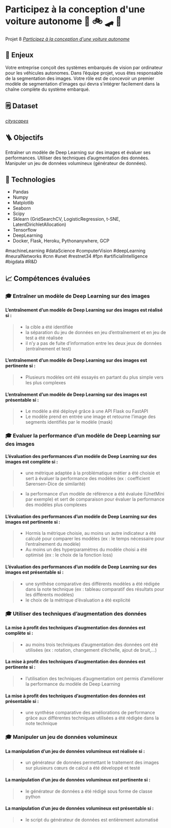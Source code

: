 # Participez à la conception d'une voiture autonome :red_car: :bike: :skateboard: :busstop:

Projet 8 [_Participez à la conception d'une voiture autonome_](https://openclassrooms.com/fr/projects/723/assignment)


## :pushpin: Enjeux
Votre entreprise conçoit des systèmes embarqués de vision par ordinateur pour les véhicules autonomes. Dans l’équipe projet, vous êtes responsable de la segmentation des images.
Votre rôle est de concevoir un premier modèle de segmentation d’images qui devra s’intégrer facilement dans la chaîne complète du système embarqué.

## :spiral_notepad: Dataset
[_cityscapes_](https://www.cityscapes-dataset.com/dataset-overview/)

## :ladder: Objectifs
Entraîner un modèle de Deep Learning sur des images et évaluer ses performances.
Utiliser des techniques d’augmentation des données.
Manipuler un jeu de données volumineux (générateur de données).

## :wrench: Technologies
- Pandas
- Numpy 
- Matplotlib
- Seaborn
- Scipy
- Sklearn (GridSearchCV, LogisticRegression, t-SNE, LatentDirichletAllocation)
- Tensorflow
- DeepLearning
- Docker, Flask, Heroku, Pythonanywhere, GCP

#machineLearning #dataScience #computerVision #deepLearning #neuralNetworks #cnn #unet #restnet34 #fpn #artificialIntelligence #bigdata #R&D

## :chart_with_upwards_trend: Compétences évaluées

###  🎓  Entraîner un modèle de Deep Learning sur des images
#### L’entraînement d’un modèle de Deep Learning sur des images est réalisé si :
>- la cible a été identifiée
>- la séparation du jeu de données en jeu d’entraînement et en jeu de test a été réalisée 
>- il n’y a pas de fuite d’information entre les deux jeux de données (entraînement et test)

#### L’entraînement d’un modèle de Deep Learning sur des images est pertinente si :
>- Plusieurs modèles ont été essayés en partant du plus simple vers les plus complexes

#### L’entraînement d’un modèle de Deep Learning sur des images est présentable si :
>- Le modèle a été déployé grâce à une API Flask ou FastAPI
>- Le modèle prend en entrée une image et retourne l’image des segments identifiés par le modèle (mask)

###  🎓  Evaluer la performance d’un modèle de Deep Learning sur des images 
#### L’évaluation des performances d’un modèle de Deep Learning sur des images est complète si :

>- une métrique adaptée à la problématique métier a été choisie et sert à évaluer la performance des modèles (ex : coefficient Sørensen-Dice de similarité)

>- la performance d’un modèle de référence a été évaluée (UnetMini par exemple) et sert de comparaison pour évaluer la performance des modèles plus complexes 

#### L’évaluation des performances d’un modèle de Deep Learning sur des images est pertinente si :
>- Hormis la métrique choisie, au moins un autre indicateur a été calculé pour comparer les modèles (ex : le temps nécessaire pour l’entraînement du modèle)
>- Au moins un des hyperparamètres du modèle choisi a été optimisé (ex : le choix de la fonction loss)

#### L’évaluation des performances d’un modèle de Deep Learning sur des images est présentable si :
>- une synthèse comparative des différents modèles a été rédigée dans la note technique (ex : tableau comparatif des résultats pour les différents modèles)
>- le choix de la métrique d’évaluation a été explicité 

###  🎓  Utiliser des techniques d’augmentation des données
#### La mise à profit des techniques d’augmentation des données est complète si :

>- au moins trois techniques d’augmentation des données ont été utilisées (ex : rotation, changement d’échelle, ajout de bruit,…)

#### La mise à profit des techniques d’augmentation des données est pertinente si :
>- l’utilisation des techniques d’augmentation ont permis d’améliorer la performance du modèle de Deep Learning

#### La mise à profit des techniques d’augmentation des données est présentable si :
>- une synthèse comparative des améliorations de performance grâce aux différentes techniques utilisées a été rédigée dans la note technique

###  🎓  Manipuler un jeu de données volumineux
#### La manipulation d’un jeu de données volumineux est réalisée si :
>- un générateur de données permettant le traitement des images sur plusieurs cœurs de calcul a été développé et testé

#### La manipulation d’un jeu de données volumineux est pertinente si :
>- le générateur de données a été rédigé sous forme de classe python

#### La manipulation d’un jeu de données volumineux est présentable si :
>- le script du générateur de données est entièrement automatisé
